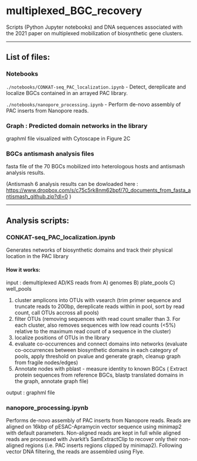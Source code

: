 # multiplexed_BGC_recovery

Scripts (Python Jupyter notebooks) and DNA sequences associated with the 2021 paper on multiplexed mobilization of biosynthetic gene clusters.  

---
## List of files:

### Notebooks
```./notebooks/CONKAT-seq_PAC_localization.ipynb``` - Detect, dereplicate and localize BGCs contained in an arrayed PAC library.

```./notebooks/nanopore_processing.ipynb``` - Perform de-novo assembly of PAC inserts from Nanopore reads.

### Graph : Predicted domain networks in the library
graphml file visualized with Cytoscape in Figure 2C

### BGCs antismash analysis files
fasta file of the 70 BGCs mobilized into heterologous hosts and antismash analysis results.

(Antismash 6 analysis results can be dowloaded here : https://www.dropbox.com/s/c75c5rk8nm62bpf/70_documents_from_fasta_antismash_github.zip?dl=0 )

---

## Analysis scripts:
### CONKAT-seq_PAC_localization.ipynb
Generates networks of biosynthetic domains and track their physical location in the PAC library


#### How it works:
input : demultiplexed AD/KS reads from A) genomes B) plate_pools C) well_pools
1) cluster amplicons into OTUs with vsearch (trim primer sequence and truncate reads to 200bp, dereplicate reads within in pool, sort by read count, call OTUs accross all pools)
2) filter OTUs (removing sequences with read count smaller than 3. For each cluster, also removes sequences with low read counts (<5%) relative to the maximum read count of a sequence in the cluster)
3) localize positions of OTUs in the library
4) evaluate co-occurrences and connect domains into networks (evaluate co-occurrences between biosynthetic domains in each category of pools, apply threshold on pvalue and generate graph, cleanup graph from fragile nodes/edges)
5) Annotate nodes with pblast - measure identity to known BGCs ( Extract protein sequences from reference BGCs, blastp translated domains in the graph, annotate graph file)

output : graphml file



### nanopore_processing.ipynb
Performs de-novo assembly of PAC inserts from Nanopore reads. Reads are aligned on 16kbp of pESAC-Apramycin vector sequence using minimap2 with default parameters. Non-aligned reads are kept in full while aligned reads are processed with Jvarkit’s SamExtractClip to recover only their non-aligned regions (i.e. PAC inserts regions clipped by minimap2). Following vector DNA filtering, the reads are assembled using Flye.
